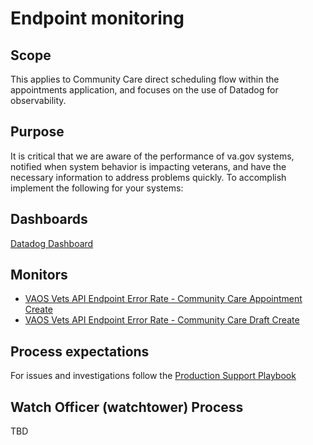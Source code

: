 
# Endpoint monitoring

## Scope 
This applies to Community Care direct scheduling flow within the appointments application, and focuses on the use of Datadog for observability.

## Purpose
It is critical that we are aware of the performance of va.gov systems, notified when system behavior is impacting veterans, 
and have the necessary information to address problems quickly.  To accomplish implement the following for your systems:

## Dashboards

[Datadog Dashboard](https://vagov.ddog-gov.com/dashboard/t4t-axu-zvb/vaos-appointments-metrics?fromUser=false&refresh_mode=sliding&from_ts=1750097905206&to_ts=1750101505206&live=true)

## Monitors

- [VAOS Vets API Endpoint Error Rate - Community Care Appointment Create](https://vagov.ddog-gov.com/monitors/382190)
- [VAOS Vets API Endpoint Error Rate - Community Care Draft Create](https://vagov.ddog-gov.com/monitors/382158)

## Process expectations

For issues and investigations follow the [Production Support Playbook](https://github.com/department-of-veterans-affairs/va.gov-team/blob/master/products/health-care/checkin/zero-failures/production-support-playbook.md)

## Watch Officer (watchtower) Process

TBD
